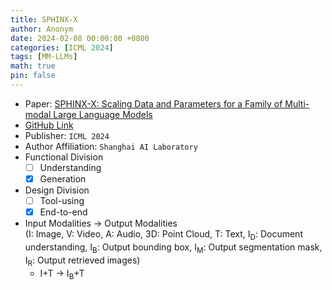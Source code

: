 ```yaml
---
title: SPHINX-X
author: Anonym
date: 2024-02-08 00:00:00 +0800
categories: [ICML 2024]
tags: [MM-LLMs]
math: true
pin: false
---
```


- Paper: [SPHINX-X: Scaling Data and Parameters for a Family of Multi-modal Large Language Models](https://arxiv.org/abs/2402.05935)
- [GitHub Link](https://github.com/Alpha-VLLM/LLaMA2-Accessory)
- Publisher: `ICML 2024`
- Author Affiliation: `Shanghai AI Laboratory`
- Functional Division
  + [ ] Understanding
  + [x] Generation
- Design Division
  + [ ] Tool-using
  + [x] End-to-end
- Input Modalities $\rightarrow$ Output Modalities <br />(I: Image, V: Video, A: Audio, 3D: Point Cloud, T: Text, I<sub>D</sub>: Document understanding, I<sub>B</sub>: Output bounding box, I<sub>M</sub>: Output segmentation mask, I<sub>R</sub>: Output retrieved images)
  + I+T $\rightarrow$ I<sub>B</sub>+T
